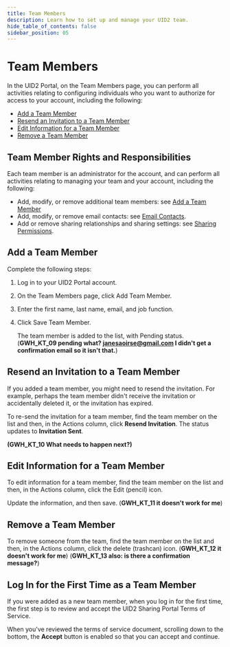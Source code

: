 ```yaml
---
title: Team Members
description: Learn how to set up and manage your UID2 team.
hide_table_of_contents: false
sidebar_position: 05
---
```


# Team Members

<!-- It includes the following:

- [Team Member Rights and Responsibilities](#team-member-rights-and-responsibilities)
- [Add a Team Member](#add-a-team-member)
- [Resend an Invitation to a Team Member](#resend-an-invitation-to-a-team-member) 
- [Edit Information for a Team Member](#edit-information-for-a-team-member) 
- [Remove a Team Member](#remove-a-team-member)
- [Log In for the First Time as a Team Member](#log-in-for-the-first-time-as-a-team-member) DONE -->

In the UID2 Portal, on the Team Members page, you can perform all activities relating to configuring individuals who you want to authorize for access to your account, including the following:

- [Add a Team Member](#add-a-team-member)
- [Resend an Invitation to a Team Member](#resend-an-invitation-to-a-team-member) 
- [Edit Information for a Team Member](#edit-information-for-a-team-member) 
- [Remove a Team Member](#remove-a-team-member)

## Team Member Rights and Responsibilities

Each team member is an administrator for the account, and can perform all activities relating to managing your team and your account, including the following:

- Add, modify, or remove additional team members: see [Add a Team Member](#add-a-team-member)
- Add, modify, or remove email contacts: see [Email Contacts](email-contacts.md).
- Add or remove sharing relationships and sharing settings: see [Sharing Permissions](sharing-permissions.md).
## Add a Team Member

Complete the following steps:

1. Log in to your UID2 Portal account.
1. On the Team Members page, click Add Team Member.
1. Enter the first name, last name, email, and job function.
1. Click Save Team Member.

   The team member is added to the list, with Pending status. (**GWH_KT_09 pending what? janesaoirse@gmail.com I didn't get a confirmation email so it isn't that.**)

## Resend an Invitation to a Team Member

If you added a team member, you might need to resend the invitation. For example, perhaps the team member didn't receive the invitation or accidentally deleted it, or the invitation has expired.

To re-send the invitation for a team member, find the team member on the list and then, in the Actions column, click **Resend Invitation**. The status updates to **Invitation Sent**.

**(GWH_KT_10 What needs to happen next?)**

## Edit Information for a Team Member

To edit information for a team member, find the team member on the list and then, in the Actions column, click the Edit (pencil) icon.

Update the information, and then save. (**GWH_KT_11 it doesn't work for me**)

## Remove a Team Member

To remove someone from the team, find the team member on the list and then, in the Actions column, click the delete (trashcan) icon. (**GWH_KT_12 it doesn't work for me**) (**GWH_KT_13 also: is there a confirmation message?**)

## Log In for the First Time as a Team Member

If you were added as a new team member, when you log in for the first time, the first step is to review and accept the UID2 Sharing Portal Terms of Service.

When you've reviewed the terms of service document, scrolling down to the bottom, the **Accept** button is enabled so that you can accept and continue.
